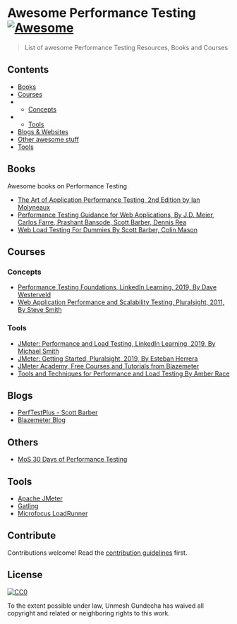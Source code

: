 # Awesome Performance Testing [![Awesome](https://awesome.re/badge.svg)](https://awesome.re)

> List of awesome Performance Testing Resources, Books and Courses


## Contents

- [Books](#books)
- [Courses](#courses)
- - [Concepts](#concepts)
- - [Tools](#tools)
- [Blogs & Websites](#blogs)
- [Other awesome stuff](#others)
- [Tools](#tools)


## Books

Awesome books on Performance Testing

- [The Art of Application Performance Testing, 2nd Edition by Ian Molyneaux](http://shop.oreilly.com/product/0636920033233.do)
- [Performance Testing Guidance for Web Applications, By J.D. Meier, Carlos Farre, Prashant Bansode, Scott Barber, Dennis Rea](https://pdfs.semanticscholar.org/a2ff/c8cca5b3aa3302dcb3a05517e8c763314a1f.pdf)
- [Web Load Testing For Dummies By Scott Barber, Colin Mason](https://www.itweekly.nl/iec/compuware/WebLoadTestingForDummies.pdf)


## Courses

### Concepts

- [Performance Testing Foundations, LinkedIn Learning, 2019, By Dave Westerveld](https://www.linkedin.com/learning/performance-testing-foundations)
- [Web Application Performance and Scalability Testing, Pluralsight, 2011, By Steve Smith](https://www.pluralsight.com/courses/web-perf)


### Tools

- [JMeter: Performance and Load Testing, LinkedIn Learning, 2019, By Michael Smith](https://www.linkedin.com/learning/jmeter-performance-and-load-testing)
- [JMeter: Getting Started, Pluralsight, 2019, By Esteban Herrera](https://www.pluralsight.com/courses/jmeter-getting-started)
- [JMeter Academy, Free Courses and Tutorials from Blazemeter](https://www.blazemeter.com/jmeter-tutorial/)
- [Tools and Techniques for Performance and Load Testing By Amber Race](https://testautomationu.applitools.com/performance-and-load-testing/)

## Blogs

- [PerfTestPlus - Scott Barber](http://www.perftestplus.com/)
- [Blazemeter Blog](https://www.blazemeter.com/blog/)

## Others

- [MoS 30 Days of Performance Testing](https://www.ministryoftesting.com/dojo/series/30-days-of-testing/lessons/30-days-of-performance-testing)

## Tools

- [Apache JMeter](https://jmeter.apache.org)
- [Gatling](https://gatling.io/)
- [Microfocus LoadRunner](https://www.microfocus.com/en-us/products/loadrunner-professional/overview)


## Contribute

Contributions welcome! Read the [contribution guidelines](contributing.md) first.


## License

[![CC0](https://mirrors.creativecommons.org/presskit/buttons/88x31/svg/cc-zero.svg)](https://creativecommons.org/publicdomain/zero/1.0)

To the extent possible under law, Unmesh Gundecha has waived all copyright and
related or neighboring rights to this work.
